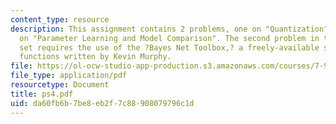 ```yaml
---
content_type: resource
description: This assignment contains 2 problems, one on "Quantization", and another
  on "Parameter Learning and Model Comparison". The second problem in this problem
  set requires the use of the ?Bayes Net Toolbox,? a freely-available set of MATLAB
  functions written by Kevin Murphy.
file: https://ol-ocw-studio-app-production.s3.amazonaws.com/courses/7-90j-computational-functional-genomics-spring-2005/da60fb6b7be8eb2f7c88908079796c1d_ps4.pdf
file_type: application/pdf
resourcetype: Document
title: ps4.pdf
uid: da60fb6b-7be8-eb2f-7c88-908079796c1d
---
```

